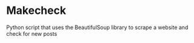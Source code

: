 # Makecheck
Python script that uses the BeautifulSoup library to scrape a website and check for new posts
